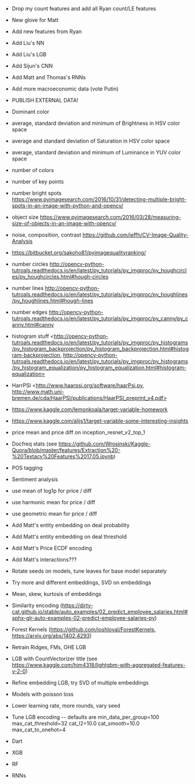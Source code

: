 - Drop my count features and add all Ryan count/LE features
- New glove for Matt
- Add new features from Ryan
- Add Liu's NN
- Add Liu's LGB
- Add Sijun's CNN
- Add Matt and Thomas's RNNs

- Add more macroeconomic data (vote Putin)
- PUBLISH EXTERNAL DATA!

- Dominant color
- average, standard deviation and minimum of Brightness in HSV color space
- average and standard deviation of Saturation in HSV color space
- average, standard deviation and minimum of Luminance in YUV color space
- number of colors
- number of key points
- number bright spots <https://www.pyimagesearch.com/2016/10/31/detecting-multiple-bright-spots-in-an-image-with-python-and-opencv/>
- object size <https://www.pyimagesearch.com/2016/03/28/measuring-size-of-objects-in-an-image-with-opencv/>
- noise, composition, contrast <https://github.com/jeffh/CV-Image-Quality-Analysis>
- https://bitbucket.org/sakoho81/pyimagequalityranking/
- number circles <http://opencv-python-tutroals.readthedocs.io/en/latest/py_tutorials/py_imgproc/py_houghcircles/py_houghcircles.html#hough-circles>
- number lines <http://opencv-python-tutroals.readthedocs.io/en/latest/py_tutorials/py_imgproc/py_houghlines/py_houghlines.html#hough-lines>
- number edges <http://opencv-python-tutroals.readthedocs.io/en/latest/py_tutorials/py_imgproc/py_canny/py_canny.html#canny>
- histogram stuff <http://opencv-python-tutroals.readthedocs.io/en/latest/py_tutorials/py_imgproc/py_histograms/py_histogram_backprojection/py_histogram_backprojection.html#histogram-backprojection, http://opencv-python-tutroals.readthedocs.io/en/latest/py_tutorials/py_imgproc/py_histograms/py_histogram_equalization/py_histogram_equalization.html#histogram-equalization>
- HarrPSI <http://www.haarpsi.org/software/haarPsi.py, http://www.math.uni-bremen.de/cda/HaarPSI/publications/HaarPSI_preprint_v4.pdf>


- https://www.kaggle.com/lemonkoala/target-variable-homework
- https://www.kaggle.com/alijs1/target-variable-some-interesting-insights


- price mean and price diff on inception_resnet_v2_top_1

- Docfreq stats (see https://github.com/Wrosinski/Kaggle-Quora/blob/master/features/Extraction%20-%20Textacy%20Features%2017.05.ipynb)

- POS tagging
- Sentiment analysis

- use mean of log1p for price / diff
- use harmonic mean for price / diff
- use geometric mean for price / diff

- Add Matt's entity embedding on deal probability
- Add Matt's entity embedding on deal threshold
- Add Matt's Price ECDF encoding
- Add Matt's interactions???

- Rotate seeds on models, tune leaves for base model separately
- Try more and different embeddings, SVD on embeddings
- Mean, skew, kurtosis of embeddings

- Similarity encoding (https://dirty-cat.github.io/stable/auto_examples/02_predict_employee_salaries.html#sphx-glr-auto-examples-02-predict-employee-salaries-py)
- Forest Kernels (https://github.com/joshloyal/ForestKernels, https://arxiv.org/abs/1402.4293)

- Retrain Ridges, FMs, OHE LGB
- LGB with CountVectorizer title (see https://www.kaggle.com/him4318/lightgbm-with-aggregated-features-v-2-0)
- Refine embedding LGB, try SVD of multiple embeddings
- Models with poisson loss

- Lower learning rate, more rounds, vary seed
- Tune LGB encoding -- defaults are min_data_per_group=100 max_cat_threshold=32 cat_l2=10.0 cat_smooth=10.0 max_cat_to_onehot=4

- Dart
- XGB
- RF

- RNNs
